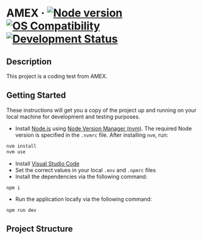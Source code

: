 # AMEX &middot; [![Node version](https://img.shields.io/badge/node-v22.14.0-blue.svg)]()[![OS Compatibility](https://img.shields.io/badge/OS-mcOS%20|%20Windows%20|%20Linux-purple.svg?label=os)]() [![Development Status](https://img.shields.io/badge/status-alpha-orange.svg)]()

## Description

This project is a coding test from AMEX.

## Getting Started

These instructions will get you a copy of the project up and running on your local machine for development and testing purposes.

- Install [Node.js](https://nodejs.org/en) using [Node Version Manager (nvm)](https://github/com/nvm-sh/nvm).
  The required Node version is specified in the `.nvmrc` file. After installing `nvm`, run:

```bash
nvm install
nvm use
```

- Install [Visual Studio Code](https://code.visualstudio.com/)
- Set the correct values in your local `.env` and `.npmrc` files
- Install the dependencies via the following command:

```shell
npm i
```

- Run the application locally via the following command:

```shell
npm run dev
```

## Project Structure
